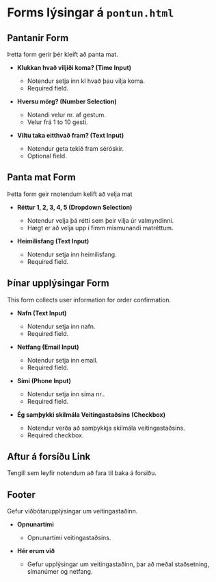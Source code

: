 # Forms lýsingar á `pontun.html`

## Pantanir Form

Þetta form gerir þér kleift að panta mat.

- **Klukkan hvað viljiði koma? (Time Input)**
  - Notendur setja inn kl hvað þau vilja koma.
  - Required field.

- **Hversu mörg? (Number Selection)**
  - Notandi velur nr. af gestum.
  - Velur frá 1 to 10 gesti.

- **Viltu taka eitthvað fram? (Text Input)**
  - Notendur geta tekið fram séróskir.
  - Optional field.

## Panta mat Form

Þetta form geir rnotendum kelift að velja mat

- **Réttur 1, 2, 3, 4, 5 (Dropdown Selection)**
  - Notendur velja þá rétti sem þeir vilja úr valmyndinni.
  - Hægt er að velja upp í fimm mismunandi matréttum.

- **Heimilisfang (Text Input)**
  - Notendur setja inn heimilisfang.
  - Required field.

## Þínar upplýsingar Form

This form collects user information for order confirmation.

- **Nafn (Text Input)**
  - Notendur setja inn nafn.
  - Required field.

- **Netfang (Email Input)**
  - Notendur setja inn email.
  - Required field.

- **Sími (Phone Input)**
  - Notendur setja inn síma nr..
  - Required field.

- **Ég samþykki skilmála Veitingastaðsins (Checkbox)**
  - Notendur verða að samþykkja skilmála veitingastaðsins.
  - Required checkbox.

## Aftur á forsíðu Link

Tengill sem leyfir notendum að fara til baka á forsíðu.

## Footer

Gefur viðbótarupplýsingar um veitingastaðinn.

- **Opnunartími**
  - Opnunartími veitingastaðsins.

- **Hér erum við**
  - Gefur upplýsingar um veitingastaðinn, þar að meðal staðsetning, símanúmer og netfang.

